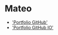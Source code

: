 # Mateo

* ['Portfolio GitHub'](https://github.com/jamierachael/Mateo)
* ['Portfolio GitHub IO'](https://jamierachael.github.io/Mateo/)
